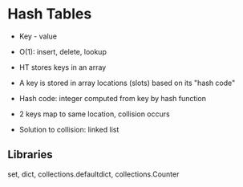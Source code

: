 # Hash Tables

- Key - value
- O(1): insert, delete, lookup

- HT stores keys in an array
- A key is stored in array locations (slots) based on its "hash code"
- Hash code: integer computed from key by hash function

- 2 keys map to same location, collision occurs
- Solution to collision: linked list

## Libraries

set, dict, collections.defaultdict, collections.Counter
